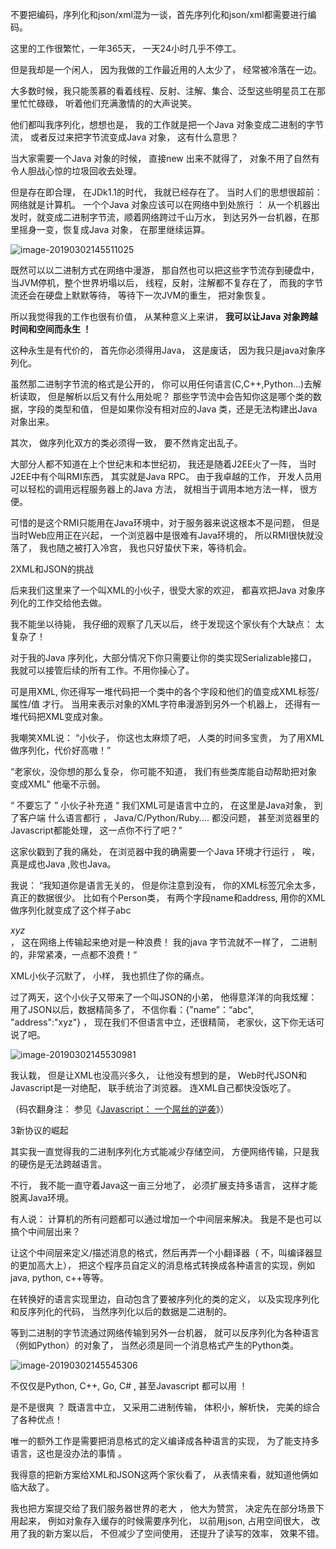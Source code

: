 

不要把编码，序列化和json/xml混为一谈，首先序列化和json/xml都需要进行编码。



这里的工作很繁忙，一年365天， 一天24小时几乎不停工。



但是我却是一个闲人， 因为我做的工作最近用的人太少了， 经常被冷落在一边。



大多数时候，我只能羡慕的看着线程、反射、注解、集合、泛型这些明星员工在那里忙忙碌碌， 听着他们充满激情的的大声说笑。



他们都叫我序列化，想想也是，  我的工作就是把一个Java 对象变成二进制的字节流，  或者反过来把字节流变成Java 对象， 这有什么意思？  



当大家需要一个Java 对象的时候， 直接new 出来不就得了，  对象不用了自然有令人胆战心惊的垃圾回收去处理。



但是存在即合理， 在JDk1.1的时代， 我就已经存在了。 当时人们的思想很超前： 网络就是计算机。 一个个Java 对象应该可以在网络中到处旅行 ： 从一个机器出发时，就变成二进制字节流，顺着网络跨过千山万水， 到达另外一台机器，在那里摇身一变，恢复成Java 对象， 在那里继续运算。



![image-20190302145511025](https://ws3.sinaimg.cn/large/006tKfTcly1g0ogg4ddmej30ba0v0td4.jpg)



既然可以以二进制方式在网络中漫游， 那自然也可以把这些字节流存到硬盘中， 当JVM停机，整个世界坍塌以后， 线程，反射，注解都不复存在了， 而我的字节流还会在硬盘上默默等待， 等待下一次JVM的重生， 把对象恢复。



所以我觉得我的工作也很有价值， 从某种意义上来讲， **我可以让Java 对象跨越时间和空间而永生 ！**



这种永生是有代价的， 首先你必须得用Java， 这是废话， 因为我只是java对象序列化。  



虽然那二进制字节流的格式是公开的， 你可以用任何语言(C,C++,Python...)去解析读取， 但是解析以后又有什么用处呢？     那些字节流中会告知你这是哪个类的数据，字段的类型和值，   但是如果你没有相对应的Java 类，还是无法构建出Java 对象出来。  

其次， 做序列化双方的类必须得一致， 要不然肯定出乱子。



大部分人都不知道在上个世纪末和本世纪初， 我还是随着J2EE火了一阵， 当时J2EE中有个叫RMI东西， 其实就是Java RPC。  由于我卓越的工作， 开发人员用可以轻松的调用远程服务器上的Java 方法， 就相当于调用本地方法一样， 很方便。    



可惜的是这个RMI只能用在Java环境中，对于服务器来说这根本不是问题， 但是当时Web应用正在兴起， 一个浏览器中是很难有Java环境的，  所以RMI很快就没落了， 我也随之被打入冷宫， 我也只好蛰伏下来，等待机会。



2XML和JSON的挑战



后来我们这里来了一个叫XML的小伙子，很受大家的欢迎， 都喜欢把Java 对象序列化的工作交给他去做。



我不能坐以待毙， 我仔细的观察了几天以后， 终于发现这个家伙有个大缺点： 太复杂了！



对于我的Java 序列化，大部分情况下你只需要让你的类实现Serializable接口， 我就可以接管后续的所有工作。不用你操心了。



可是用XML, 你还得写一堆代码把一个类中的各个字段和他们的值变成XML标签/属性/值 才行。  当用来表示对象的XML字符串漫游到另外一个机器上， 还得有一堆代码把XML变成对象。



我嘲笑XML说： “小伙子， 你这也太麻烦了吧， 人类的时间多宝贵， 为了用XML做序列化，代价好高嗷！”



“老家伙，没你想的那么复杂， 你可能不知道， 我们有些类库能自动帮助把对象变成XML”    他毫不示弱。



“ 不要忘了 ”  小伙子补充道   “ 我们XML可是语言中立的， 在这里是Java对象， 到了客户端 什么语言都行 ， Java/C/Python/Ruby.... 都没问题， 甚至浏览器里的Javascript都能处理， 这一点你不行了吧？”



这家伙戳到了我的痛处，  在浏览器中我的确需要一个Java 环境才行运行 ，  唉，真是成也Java ,败也Java。



我说： “我知道你是语言无关的， 但是你注意到没有， 你的XML标签冗余太多， 真正的数据很少。 比如有个Person类， 有两个字段name和address,  用你的XML做序列化就变成了这个样子<person><name>abc</name><address>xyz</address></person>， 这在网络上传输起来绝对是一种浪费！  我的java 字节流就不一样了， 二进制的，非常紧凑，一点都不浪费！“



XML小伙子沉默了， 小样， 我也抓住了你的痛点。



过了两天，这个小伙子又带来了一个叫JSON的小弟， 他得意洋洋的向我炫耀： 用了JSON以后，数据精简多了， 不信你看：{"name”：“abc", "address":"xyz"}  ， 现在我们不但语言中立，还很精简， 老家伙，这下你无话可说了吧。





![image-20190302145530981](https://ws4.sinaimg.cn/large/006tKfTcly1g0ogggvixqj30pi0vqgri.jpg)



我认栽， 但是让XML也没高兴多久， 让他没有想到的是， Web时代JSON和Javascript是一对绝配， 联手统治了浏览器。 连XML自己都快没饭吃了。



（码农翻身注： 参见《[Javascript： 一个屌丝的逆袭](http://mp.weixin.qq.com/s?__biz=MzAxOTc0NzExNg==&mid=2665513059&idx=1&sn=a2eaf97d9e3000d15a33681d1b720463&scene=21#wechat_redirect)》）



3新协议的崛起



其实我一直觉得我的二进制序列化方式能减少存储空间， 方便网络传输，只是我的硬伤是无法跨越语言。



不行， 我不能一直守着Java这一亩三分地了， 必须扩展支持多语言， 这样才能脱离Java环境。



有人说： 计算机的所有问题都可以通过增加一个中间层来解决。   我是不是也可以搞个中间层出来？  



让这个中间层来定义/描述消息的格式，然后再弄一个小翻译器（ 不，叫编译器显的更加高大上）， 把这个程序员自定义的消息格式转换成各种语言的实现，例如java, python, c++等等。



在转换好的语言实现里边，自动包含了要被序列化的类的定义， 以及实现序列化和反序列化的代码， 当然序列化以后的数据是二进制的。



等到二进制的字节流通过网络传输到另外一台机器， 就可以反序列化为各种语言（例如Python）的对象了， 当然必须是同一个消息格式产生的Python类。



![image-20190302145545306](https://ws3.sinaimg.cn/large/006tKfTcly1g0oggp9iq6j30q20u4dod.jpg)



不仅仅是Python, C++, Go, C# , 甚至Javascript 都可以用 ！



是不是很爽 ？  既语言中立， 又采用二进制传输， 体积小，解析快， 完美的综合了各种优点！



唯一的额外工作是需要把消息格式的定义编译成各种语言的实现， 为了能支持多语言，这也是没办法的事情 。



我得意的把新方案给XML和JSON这两个家伙看了， 从表情来看，就知道他俩如临大敌了。



我也把方案提交给了我们服务器世界的老大 ， 他大为赞赏， 决定先在部分场景下用起来， 例如对象存入缓存的时候需要序列化， 以前用json,   占用空间很大， 改用了我的新方案以后， 不但减少了空间使用， 还提升了读写的效率， 效果不错。











